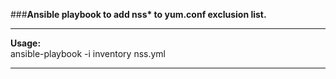 ###<strong>Ansible playbook to add nss* to yum.conf exclusion list. </strong> 

***
<strong>Usage:</strong> <br />
ansible-playbook -i inventory nss.yml
***
